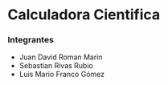 # Calculadora Cientifica

### Integrantes

- Juan David Roman Marin
- Sebastian Rivas Rubio
- Luis Mario Franco Gómez
